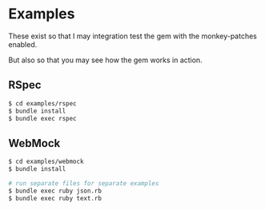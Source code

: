 # Examples

These exist so that I may integration test the gem with the monkey-patches enabled.

But also so that you may see how the gem works in action.

## RSpec

```bash
$ cd examples/rspec
$ bundle install
$ bundle exec rspec
```

## WebMock

```bash
$ cd examples/webmock
$ bundle install

# run separate files for separate examples
$ bundle exec ruby json.rb
$ bundle exec ruby text.rb
```
